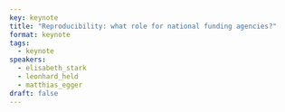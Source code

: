 ```yaml
---
key: keynote
title: "Reproducibility: what role for national funding agencies?"
format: keynote
tags:
  - keynote
speakers:
  - elisabeth_stark
  - leonhard_held
  - matthias_egger
draft: false
---
```


